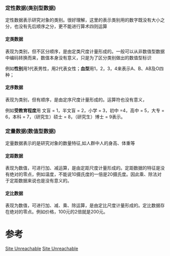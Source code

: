 

### 定性数据(类别型数据)
定性数据表示研究对象的类别。很好理解，这里的表示类别用的数字既没有大小之分，也没有先后顺序之分，更不能进行算术四则运算
#### 定类数据
表现为类别，但不区分顺序，是由定类尺度计量形成的。一般可以从非数值型数据中编码转换而来，数值本身没有意义，只是为了区分类别做出的数值型标识

例如**性别**用1代表男性，用2代表女性；**血型**用1，2，3，4来表示A、B、AB及O四种；
#### 定序数据
表现为类别，但有顺序，是由定序尺度计量形成的。运算符也没有意义，

例如**受教育程度**用 文盲 = 1，半文盲 = 2，小学 = 3，初中 =4，高中 = 5，大专 = 6，本科 = 7，（研究生）硕士 = 8，（研究生）博士 = 9表示。
### 定量数据(数值型数据)
定量数据表示的是研究对象的数量特征,如人群中人的身高、体重等
#### 定距数据
表现为数值，可进行加、减运算，是由定距尺度计量形成的。定距数据的特征是没有绝对的零点，例如温度，不能说10摄氏度的一倍是20摄氏度。因此乘、除法对于定距数据来说也是没有意义的。

#### 定比数据
表现为数值，可进行加、减、乘、除运算，是由定比尺度计量形成的。定比数据存在绝对的零点。例如价格，100元的2倍就是200元。

# 参考
[Site Unreachable](https://www.zhihu.com/question/377458608)
[Site Unreachable](https://zhuanlan.zhihu.com/p/334574642)
